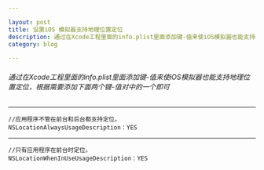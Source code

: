 ```yaml
---

layout: post
title: 设置iOS 模拟器支持地理位置定位
description: 通过在Xcode工程里面的info.plist里面添加键-值来使iOS模拟器也能支持地理位置定位，根据需要添加下面两个键-值对中的一个即可......
category: blog

---
```

###### 通过在Xcode工程里面的info.plist里面添加键-值来使iOS模拟器也能支持地理位置定位，根据需要添加下面两个键-值对中的一个即可
___

    //应用程序不管在前台和后台都支持定位。
    NSLocationAlwaysUsageDescription：YES

___

    //只有应用程序在前台时定位。
    NSLocationWhenInUseUsageDescription：YES



